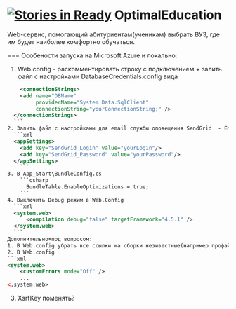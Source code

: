 ﻿[![Stories in Ready](https://badge.waffle.io/chromigo/optimaleducation.png?label=ready&title=Ready)](https://waffle.io/chromigo/optimaleducation)
OptimalEducation
================

Web-сервис, помогающий абитуриентам(ученикам) выбрать ВУЗ, где им будет наиболее комфортно обучаться.

===
Особености запуска на Microsoft Azure и локально:
  1. Web.config - раскомментировать строку с подключением + залить файл с настройками DatabaseCredentials.config
  вида
  ```xml
	  <connectionStrings>
	  <add name="DBName" 
		   providerName="System.Data.SqlClient" 
		   connectionString="yourConnectionString;" />
	</connectionStrings>
	```
  2. Залить файл с настройками для email службы оповещения SendGrid  - EmailNotificationsCredentials.config вида
    ```xml
	<appSettings>
	  <add key="SendGrid_Login" value="yourLogin"/>
	  <add key="SendGrid_Password" value="yourPassword"/>
	</appSettings>
	  ```
  3. В App_Start\BundleConfig.cs
      ```csharp
	    BundleTable.EnableOptimizations = true; 
	  ```
  4. Выключить Debug режим в Web.Config
    ```xml
	<system.web>
	    <compilation debug="false" targetFramework="4.5.1" />
	</system.web>
	```
  Дополнительно+под вопросом:
  1. В Web.config убрать все ссылки на сборки незивестные(например профайлер)
  2. В Web.config  
  ```xml
  <system.web>
	  <customErrors mode="Off" />
	  ... 
  <.system.web>
  ```
  3. XsrfKey поменять?